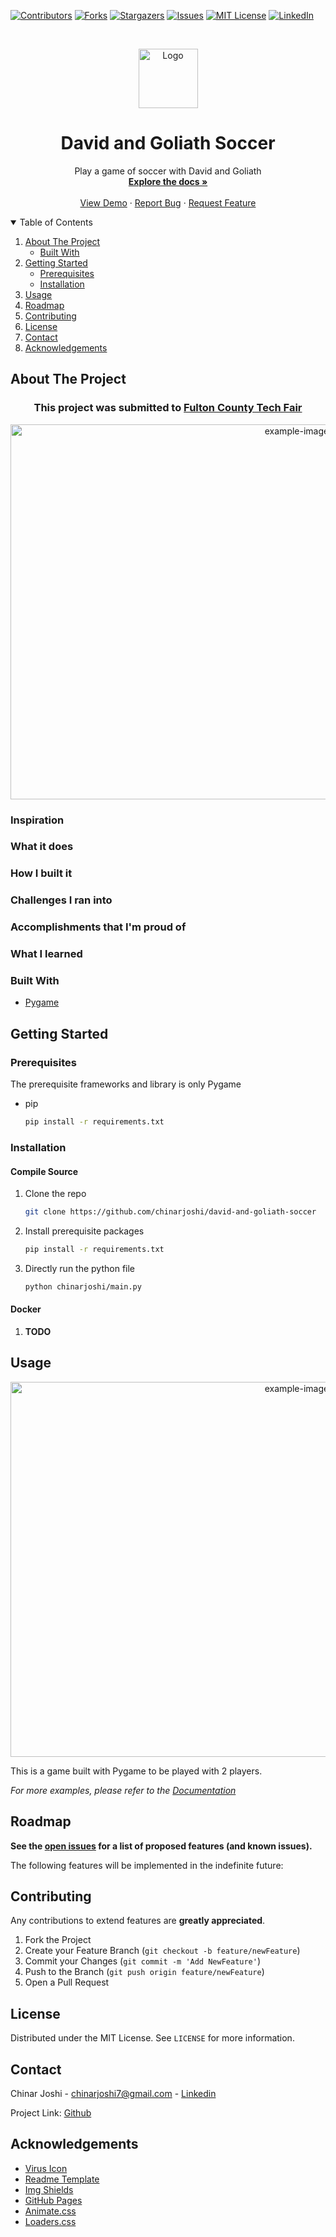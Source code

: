 [![Contributors][contributors-shield]][contributors-url]
[![Forks][forks-shield]][forks-url]
[![Stargazers][stars-shield]][stars-url]
[![Issues][issues-shield]][issues-url]
[![MIT License][license-shield]][license-url]
[![LinkedIn][linkedin-shield]][linkedin-url]

<!-- PROJECT LOGO -->
<br />

<p align="center">
  <a href="https://github.com/chinarjoshi/david-and-goliath-soccer">
    <img src="images/logo.png" alt="Logo" width="95" height="95">
  </a>

  <h1 align="center">David and Goliath Soccer</h1>

  <p align="center">
    Play a game of soccer with David and Goliath
    <br />
    <a href="https://github.com/chinarjoshi/david-and-goliath-soccer"><strong>Explore the docs »</strong></a>
    <br />
    <br />
    <a href="https://youtu.be/v6lsjcFfK9Q">View Demo</a>
    ·
    <a href="https://github.com/chinarjoshi/david-and-goliath-soccer/issues">Report Bug</a>
    ·
    <a href="https://github.com/chinarjoshi/david-and-goliath-soccer/issues">Request Feature</a>
  </p>
</p>

<!-- TABLE OF CONTENTS -->
<details open="open">
  <summary>Table of Contents</summary>
  <ol>
    <li>
      <a href="#about-the-project">About The Project</a>
      <ul>
        <li><a href="#built-with">Built With</a></li>
      </ul>
    </li>
    <li>
      <a href="#getting-started">Getting Started</a>
      <ul>
        <li><a href="#prerequisites">Prerequisites</a></li>
        <li><a href="#installation">Installation</a></li>
      </ul>
    </li>
    <li><a href="#usage">Usage</a></li>
    <li><a href="#roadmap">Roadmap</a></li>
    <li><a href="#contributing">Contributing</a></li>
    <li><a href="#license">License</a></li>
    <li><a href="#contact">Contact</a></li>
    <li><a href="#acknowledgements">Acknowledgements</a></li>
  </ol>
</details>


<!-- ABOUT THE PROJECT -->
## About The Project

<h3 align="center">
    This project was submitted to
    <a href="https://www.fultonschools.org/Page/9521/">
        Fulton County Tech Fair
    </a>
</h3>

<p align="center">
  <a href="https://github.com/chinarjoshi/david-and-goliath-soccer">
    <img src="images/deaths.png" alt="example-image" width=900 height=600>
  </a>
</p>


### Inspiration


### What it does


### How I built it


### Challenges I ran into


### Accomplishments that I'm proud of


### What I learned



### Built With

* [Pygame](https://pygame.org/news)


## Getting Started

### Prerequisites

The prerequisite frameworks and library is only Pygame
* pip
  ```sh
  pip install -r requirements.txt
  ```

### Installation

#### Compile Source

1. Clone the repo
   ```sh
   git clone https://github.com/chinarjoshi/david-and-goliath-soccer
   ```
2. Install prerequisite packages
   ```sh
   pip install -r requirements.txt
   ```
4. Directly run the python file
   ```sh
   python chinarjoshi/main.py
   ```

#### Docker

1. __TODO__

<!-- USAGE EXAMPLES -->
## Usage

<p align="center">
  <a href="https://github.com/cjoshi7/DS-Emacs">
    <img src="images/original.png" alt="example-image" width=900 height=600>
  </a>
</p>

This is a game built with Pygame to be played with 2 players.

_For more examples, please refer to the [Documentation](https://github.com/chinarjoshi/david-and-goliath-soccer)_

<!-- ROADMAP -->
## Roadmap

__See the [open issues](https://github.com/chinarjoshi/david-and-goliath-soccer/issues) for a list of proposed features (and known issues).__
<br>

The following features will be implemented in the indefinite future:


<!-- CONTRIBUTING -->
## Contributing

Any contributions to extend features are **greatly appreciated**.

1. Fork the Project
2. Create your Feature Branch (`git checkout -b feature/newFeature`)
3. Commit your Changes (`git commit -m 'Add NewFeature'`)
4. Push to the Branch (`git push origin feature/newFeature`)
5. Open a Pull Request


<!-- LICENSE -->
## License

Distributed under the MIT License. See `LICENSE` for more information.


<!-- CONTACT -->
## Contact

Chinar Joshi - chinarjoshi7@gmail.com - [Linkedin](https://linkedin.com/in/chinar-joshi-905493207/)

Project Link: [Github](https://github.com/chinarjoshi/DS-Emacs)


## Acknowledgements
* [Virus Icon](https://dndi.org/diseases/covid-19/target-product-profile/)
* [Readme Template](https://github.com/othneildrew/Best-README-Template)
* [Img Shields](https://shields.io)
* [GitHub Pages](https://pages.github.com)
* [Animate.css](https://daneden.github.io/animate.css)
* [Loaders.css](https://connoratherton.com/loaders)

<!-- MARKDOWN LINKS & IMAGES -->
<!-- https://www.markdownguide.org/basic-syntax/#reference-style-links -->
[contributors-shield]: https://img.shields.io/github/contributors/chinarjoshi/david-and-goliath-soccer?style=for-the-badge
[contributors-url]: https://github.com/chinarjoshi/david-and-goliath-soccer/graphs/contributors
[forks-shield]: https://img.shields.io/github/forks/chinarjoshi/david-and-goliath-soccer?style=for-the-badge
[forks-url]: https://github.com/chinarjoshi/david-and-goliath-soccer/network/members
[stars-shield]: https://img.shields.io/github/stars/chinarjoshi/david-and-goliath-soccer?style=for-the-badge
[stars-url]: https://github.com/chinarjoshi/david-and-goliath-soccer/stargazers
[issues-shield]: https://img.shields.io/github/issues/chinarjoshi/david-and-goliath-soccer?style=for-the-badge
[issues-url]: https://github.com/chinarjoshi/david-and-goliath-soccer/issues
[license-shield]: https://img.shields.io/github/license/chinarjoshi/david-and-goliath-soccer?style=for-the-badge
[license-url]: https://github.com/chinarjoshi/david-and-goliath-soccer/blob/master/LICENSE
[linkedin-shield]: https://img.shields.io/badge/-LinkedIn-black.svg?style=for-the-badge&logo=linkedin&colorB=555
[linkedin-url]: https://www.linkedin.com/in/chinar-joshi-905493207/
[product-screenshot]: images/screenshot.png
